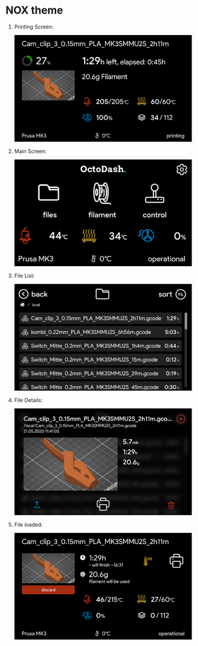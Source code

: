 # NOX theme

1. Printing Screen:

    ![Printing screen](screenshots/screenshot_printing.png)

2. Main Screen:

    ![Main screen](screenshots/screenshot_main-screen.png)

3. File List:

    ![File list](screenshots/screenshot_files.png)

4. File Details:

    ![File details](screenshots/screenshot_file.png)

5. File loaded:

    ![File loaded](screenshots/screenshot_file-loaded.png)
